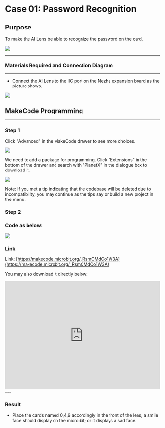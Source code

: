 # Case 01: Password Recognition 

## Purpose 
To make the AI Lens be able to recognize the password on the card. 

![](./images/05035_01.png)



---

### Materials Required and Connection Diagram
---

- Connect the AI Lens to the IIC port on the Nezha expansion board as the picture shows. 


![](./images/05035_01_03.png)



## MakeCode Programming 
---

### Step 1
Click "Advanced" in the MakeCode drawer to see more choices. 

![](./images/05001_04.png)

We need to add a package for programming. Click "Extensions" in the bottom of the drawer and search with "PlanetX" in the dialogue box to download it. 

![](./images/05001_05.png)

Note: If you met a tip indicating that the codebase will be deleted due to incompatibility, you may continue as the tips say or build a new project in the menu. 

### Step 2

### Code as below:

![](./images/05035_01_06.png)


### Link
Link: [https://makecode.microbit.org/_RsmCMdCo1W3A](https://makecode.microbit.org/_RsmCMdCo1W3A)

You may also download it directly below:

<div style="position:relative;height:0;padding-bottom:70%;overflow:hidden;"><iframe style="position:absolute;top:0;left:0;width:100%;height:100%;" src="https://makecode.microbit.org/#pub:_RsmCMdCo1W3A" frameborder="0" sandbox="allow-popups allow-forms allow-scripts allow-same-origin"></iframe></div>  
---

### Result
- Place the cards named 0,4,9 accordingly in the front of the lens, a smile face should display on the micro:bit; or it displays a sad face.

